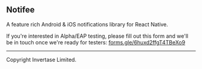## Notifee

A feature rich Android & iOS notifications library for React Native.

If you're interested in Alpha/EAP testing, please fill out this form and we'll be in touch once we're ready for testers: [forms.gle/6huxd2ffgT4TBeXo9](https://forms.gle/6huxd2ffgT4TBeXo9)

---

Copyright Invertase Limited.
